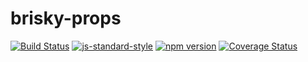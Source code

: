 # brisky-props
<!-- VDOC.badges travis; standard; npm; coveralls -->
<!-- DON'T EDIT THIS SECTION (including comments), INSTEAD RE-RUN `vdoc` TO UPDATE -->
[![Build Status](https://travis-ci.org/vigour-io/brisky-props.svg?branch=master)](https://travis-ci.org/vigour-io/brisky-props)
[![js-standard-style](https://img.shields.io/badge/code%20style-standard-brightgreen.svg)](http://standardjs.com/)
[![npm version](https://badge.fury.io/js/brisky-props.svg)](https://badge.fury.io/js/brisky-props)
[![Coverage Status](https://coveralls.io/repos/github/vigour-io/brisky-props/badge.svg?branch=master)](https://coveralls.io/github/vigour-io/brisky-props?branch=master)

<!-- VDOC END -->